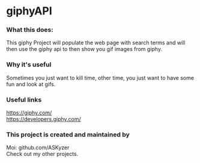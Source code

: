 # giphyAPI

### What this does:

This giphy Project will populate the web page with search terms and will then use the giphy api to then show you gif images from giphy.

### Why it's useful

Sometimes you just want to kill time, other time, you just want to have some fun and look at gifs.

### Useful links 

https://giphy.com/
</br>
https://developers.giphy.com/

### This project is created and maintained by 

Moi: github.com/ASKyzer
</br>
Check out my other projects.
